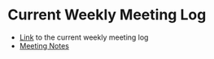 # Current Weekly Meeting Log 

* [Link](https://1drv.ms/p/s!ApoZJ1iP6BI6i8QEM3B2-ywGEsizFw?e=KPT0gn) to the current weekly meeting log
* [Meeting Notes](https://iis-nextcloud.ee.ethz.ch/s/LadSeG69m9Czqsj)